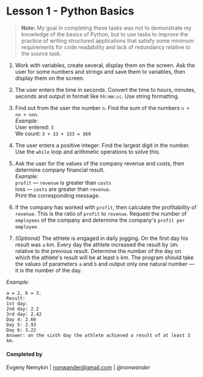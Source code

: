 # Lesson 1 - Python Basics

> **Note:** My goal in completing these tasks was not to demonstrate my knowledge of the basics of Python, but to use tasks to improve the practice of writing structured applications that satisfy some minimum requirements for code readability and lack of redundancy relative to the source task.

1. Work with variables, create several, display them on the screen. Ask the user for some numbers and strings and save them to variables, then display them on the screen.

2. The user enters the time in seconds. Convert the time to hours, minutes, seconds and output in format like ```hh:mm:cc```. Use string formatting.

3. Find out from the user the number ```n```. Find the sum of the numbers ```n + nn + nnn```.
<br>_Example:_
<br>User entered: ```3```
<br>We count: ```3 + 33 + 333 = 369```

4. The user enters a positive integer. Find the largest digit in the number. Use the ```while``` loop and arithmetic operations to solve this.

5. Ask the user for the values of the company revenue and costs, then determine company financial result.
<br>_Example:_
<br>```profit``` — ```revenue``` is greater than ```costs```
<br>loss — ```costs``` are greater than ```revenue```.
<br>Print the corresponding message.

6. If the company has worked with ```profit```, then calculate the profitability of ```revenue```. This is the ratio of ```profit``` to ```revenue```. Request the number of ```employees``` of the company and determine the company's ```profit per employee```.

7. _(Optional)_ The athlete is engaged in daily jogging. On the first day his result was ```a``` km. Every day the athlete increased the result by ```10%``` relative to the previous result. Determine the number of the day on which the athlete's result will be at least ```b``` km. The program should take the values of parameters ```a``` and ```b``` and output only one natural number — it is the number of the day.

_Example:_
```
a = 2, b = 3.
Result:
1st day:
2nd day: 2.2
3rd day: 2.42
Day 4: 2.66
Day 5: 2.93
Day 6: 3.22
Answer: on the sixth day the athlete achieved a result of at least 3 km.
```

#### **Completed by**
Evgeny Nemykin | nonwander@gmail.com | _@nonwander_
